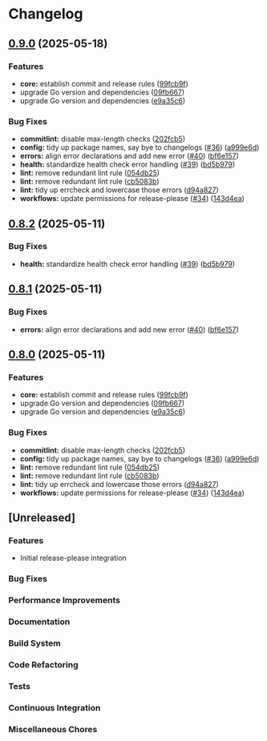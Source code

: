 # Changelog

## [0.9.0](https://github.com/madflojo/hord-fork/compare/v0.8.2...v0.9.0) (2025-05-18)


### Features

* **core:** establish commit and release rules ([99fcb9f](https://github.com/madflojo/hord-fork/commit/99fcb9f9498f85b806545f6ddffb9270b36aaefa))
* upgrade Go version and dependencies ([09fb667](https://github.com/madflojo/hord-fork/commit/09fb667a4c326981c0d2cb94e12a04140c717041))
* upgrade Go version and dependencies ([e9a35c6](https://github.com/madflojo/hord-fork/commit/e9a35c6250fb4f854f5bdfdf141d93bcb2ac69a0))


### Bug Fixes

* **commitlint:** disable max-length checks ([202fcb5](https://github.com/madflojo/hord-fork/commit/202fcb5d6a07bd5adb99ab2773fe57b7079ba996))
* **config:** tidy up package names, say bye to changelogs ([#36](https://github.com/madflojo/hord-fork/issues/36)) ([a999e6d](https://github.com/madflojo/hord-fork/commit/a999e6d8a5c46cb0d8dcd445666f427581917c18))
* **errors:** align error declarations and add new error ([#40](https://github.com/madflojo/hord-fork/issues/40)) ([bf6e157](https://github.com/madflojo/hord-fork/commit/bf6e1573a9ea8a5e39ba0f6312d2d4a7a7210b23))
* **health:** standardize health check error handling ([#39](https://github.com/madflojo/hord-fork/issues/39)) ([bd5b979](https://github.com/madflojo/hord-fork/commit/bd5b979bfb81518dea703c9d79c9422556548d74))
* **lint:** remove redundant lint rule ([054db25](https://github.com/madflojo/hord-fork/commit/054db25e0c7277933d32eea06a08c188bc8b05d8))
* **lint:** remove redundant lint rule ([cb5083b](https://github.com/madflojo/hord-fork/commit/cb5083bcb68a30c729b6f650cc155b67824ac35e))
* **lint:** tidy up errcheck and lowercase those errors ([d94a827](https://github.com/madflojo/hord-fork/commit/d94a827354011f8779f2f838034611741b838543))
* **workflows:** update permissions for release-please ([#34](https://github.com/madflojo/hord-fork/issues/34)) ([143d4ea](https://github.com/madflojo/hord-fork/commit/143d4ea0d4a9db451fb92cdd2ff16e7fba8dfc6f))

## [0.8.2](https://github.com/tarmac-project/hord/compare/v0.8.1...v0.8.2) (2025-05-11)


### Bug Fixes

* **health:** standardize health check error handling ([#39](https://github.com/tarmac-project/hord/issues/39)) ([bd5b979](https://github.com/tarmac-project/hord/commit/bd5b979bfb81518dea703c9d79c9422556548d74))

## [0.8.1](https://github.com/tarmac-project/hord/compare/v0.8.0...v0.8.1) (2025-05-11)


### Bug Fixes

* **errors:** align error declarations and add new error ([#40](https://github.com/tarmac-project/hord/issues/40)) ([bf6e157](https://github.com/tarmac-project/hord/commit/bf6e1573a9ea8a5e39ba0f6312d2d4a7a7210b23))

## [0.8.0](https://github.com/tarmac-project/hord/compare/v0.7.0...v0.8.0) (2025-05-11)


### Features

* **core:** establish commit and release rules ([99fcb9f](https://github.com/tarmac-project/hord/commit/99fcb9f9498f85b806545f6ddffb9270b36aaefa))
* upgrade Go version and dependencies ([09fb667](https://github.com/tarmac-project/hord/commit/09fb667a4c326981c0d2cb94e12a04140c717041))
* upgrade Go version and dependencies ([e9a35c6](https://github.com/tarmac-project/hord/commit/e9a35c6250fb4f854f5bdfdf141d93bcb2ac69a0))


### Bug Fixes

* **commitlint:** disable max-length checks ([202fcb5](https://github.com/tarmac-project/hord/commit/202fcb5d6a07bd5adb99ab2773fe57b7079ba996))
* **config:** tidy up package names, say bye to changelogs ([#36](https://github.com/tarmac-project/hord/issues/36)) ([a999e6d](https://github.com/tarmac-project/hord/commit/a999e6d8a5c46cb0d8dcd445666f427581917c18))
* **lint:** remove redundant lint rule ([054db25](https://github.com/tarmac-project/hord/commit/054db25e0c7277933d32eea06a08c188bc8b05d8))
* **lint:** remove redundant lint rule ([cb5083b](https://github.com/tarmac-project/hord/commit/cb5083bcb68a30c729b6f650cc155b67824ac35e))
* **lint:** tidy up errcheck and lowercase those errors ([d94a827](https://github.com/tarmac-project/hord/commit/d94a827354011f8779f2f838034611741b838543))
* **workflows:** update permissions for release-please ([#34](https://github.com/tarmac-project/hord/issues/34)) ([143d4ea](https://github.com/tarmac-project/hord/commit/143d4ea0d4a9db451fb92cdd2ff16e7fba8dfc6f))

## [Unreleased]

### Features
- Initial release-please integration

### Bug Fixes

### Performance Improvements

### Documentation

### Build System

### Code Refactoring

### Tests

### Continuous Integration

### Miscellaneous Chores
